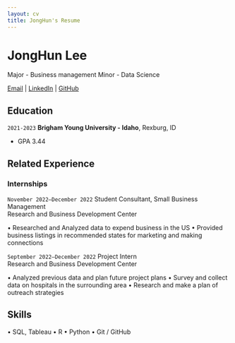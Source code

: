```yaml
---
layout: cv
title: JongHun's Resume
---
```

# JongHun Lee
Major - Business management 
Minor - Data Science 

<div id="webaddress">
<a href="white.winterfilm@gmail.com">Email</a>
| <a href="https://www.linkedin.com/in/jonghunlee">LinkedIn</a>
| <a href="https://siwol-archive.github.io/">GitHub</a>
</div>

<!-- https://www.monique.tech/the-art-of-markdown -->

## Education

`2021-2023`
__Brigham Young University - Idaho__, Rexburg, ID

- GPA 3.44


## Related Experience

### Internships

`November 2022–December 2022`
Student Consultant, Small Business Management	
Research and Business Development Center 

•	Researched and Analyzed data to expend business in the US
•	Provided business listings in recommended states for marketing and making connections

`September 2022–December 2022`
Project Intern	
Research and Business Development Center  

•	Analyzed previous data and plan future project plans
•	Survey and collect data on hospitals in the surrounding area
•	Research and make a plan of outreach strategies 

## Skills 

• SQL, Tableau
• R
• Python
• Git / GitHub


<!-- ### Footer

Last updated: December 2022 -->


